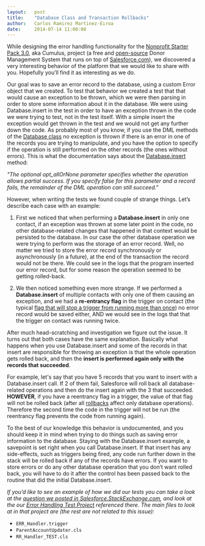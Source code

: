 ```yaml
---
layout:   post
title:    "Database Class and Transaction Rollbacks"
author:   Carlos Ramirez Martinez-Eiroa
date:     2014-07-14 11:00:00
---
```

While designing the error handling functionality for the [Nonprofit Starter Pack 3.0](http://www.salesforcefoundation.org/help/nonprofitstarterpack/), aka Cumulus, project (a free and [open-source](https://github.com/SalesforceFoundation/Cumulus/) Donor Management System that runs on top of [Salesforce.com](https://www.salesforce.com/)), we discovered a very interesting behavior of the platform that we would like to share with you. Hopefully you’ll find it as interesting as we do.

Our goal was to save an error record to the database, using a custom Error object that we created. To test that behavior we created a test that that would cause an exception to be thrown, which we were then parsing in order to store some information about it in the database. We were using Database.insert in the test in order to have an exception thrown in the code we were trying to test, not in the test itself. With a simple insert the exception would get thrown in the test and we would not get any further down the code. As probably most of you know, if you use the DML methods of the [Database class](https://www.salesforce.com/us/developer/docs/apexcode/Content/apex_methods_system_database.htm) no exception is thrown if there is an error in one of the records you are trying to manipulate, and you have the option to specify if the operation is still performed on the other records (the ones without errors). This is what the documentation says about the [Database.insert](https://www.salesforce.com/us/developer/docs/apexcode/Content/apex_methods_system_database.htm#apex_System_Database_insert_2) method:

_"The optional opt_allOrNone parameter specifies whether the operation allows partial success. If you specify false for this parameter and a record fails, the remainder of the DML operation can still succeed."_

However, when writing the tests we found couple of strange things. Let’s describe each case with an example:

1. First we noticed that when performing a **Database.insert** in only one contact, if an exception was thrown at some later point in the code, no other database-related changes that happened in that context would be persisted to the database. In our case the other database operation we were trying to perform was the storage of an error record. Well, no matter we tried to store the error record synchronously or asynchronously (in a future), at the end of the transaction the record would not be there. We could see in the logs that the program inserted our error record, but for some reason the operation seemed to be getting rolled-back.

2. We then noticed something even more strange. If we performed a **Database.insert** of multiple contacts with only one of them causing an exception, and we had a **re-entrancy flag** in the trigger on contact (the typical [flag that will stop a trigger from running more than once](http://developer.force.com/cookbook/recipe/controlling-recursive-triggers)) no error record would be saved either, AND we would see in the logs that that the trigger on contact was running twice.

After much head-scratching and investigation we figure out the issue. It turns out that both cases have the same explanation. Basically what happens when you use Database.insert and some of the records in that insert are responsible for throwing an exception is that the whole operation gets rolled back, and then the **insert is performed again only with the records that succeeded**.

For example, let's say that you have 5 records that you want to insert with a Database.insert call. If 2 of them fail, Salesforce will roll back all database-related operations and then do the insert again with the 3 that succeeded. **HOWEVER**, if you have a reentrancy flag in a trigger, the value of that flag will not be rolled back (after all [rollbacks](https://en.wikipedia.org/wiki/Rollback_(data_management)) affect only database operations). Therefore the second time the code in the trigger will not be run (the reentrancy flag prevents the code from running again).

To the best of our knowledge this behavior is undocumented, and you should keep it in mind when trying to do things such as saving error information to the database. Staying with the Database.insert example, a savepoint is set right when you call Database.insert. If that insert has any side-effects, such as triggers being fired, any code run further down in the stack will be rolled back if any of the records have errors. If you want to store errors or do any other database operation that you don’t want rolled back, you will have to do it after the control has been passed back to the routine that did the initial Database.insert.

_If you’d like to see an example of how we did our tests you can take a look at the [question we posted in Salesforce.StackExchange.com](https://salesforce.stackexchange.com/questions/23462/record-insert-gets-rolled-back-if-reentrancy-flag-exists), and look at the our [Error Handling Test Project](https://github.com/SalesforceFoundation/Error_Handling) referenced there. The main files to look at in that project are (the rest are not related to this issue):_

+ `ERR_Handler.trigger`
+ `ParentAccountUpdater.cls`
+ `RR_Handler_TEST.cls`










